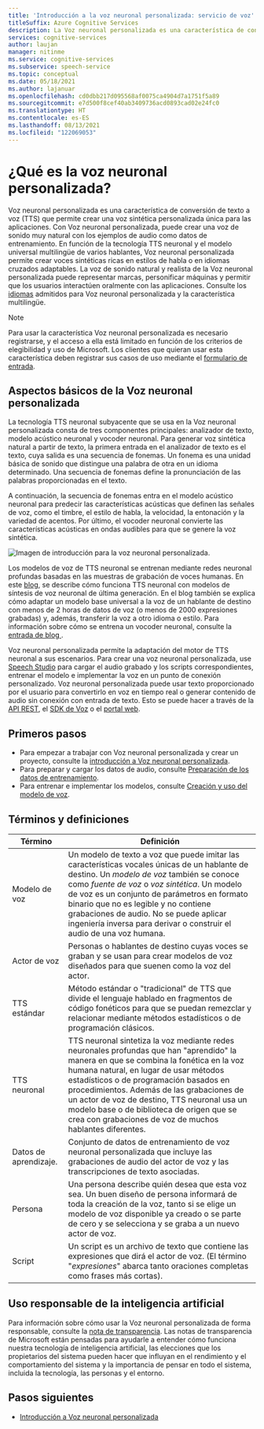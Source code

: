 ```yaml
---
title: 'Introducción a la voz neuronal personalizada: servicio de voz'
titleSuffix: Azure Cognitive Services
description: La Voz neuronal personalizada es una característica de conversión de texto a voz que permite crear una voz sintética personalizada única para las aplicaciones mediante los propios datos de audio del usuario que se proporcionan como ejemplo.
services: cognitive-services
author: laujan
manager: nitinme
ms.service: cognitive-services
ms.subservice: speech-service
ms.topic: conceptual
ms.date: 05/18/2021
ms.author: lajanuar
ms.openlocfilehash: cd0dbb217d095568af0075ca4904d7a1751f5a89
ms.sourcegitcommit: e7d500f8cef40ab3409736acd0893cad02e24fc0
ms.translationtype: HT
ms.contentlocale: es-ES
ms.lasthandoff: 08/13/2021
ms.locfileid: "122069053"
---
```

# <a name="what-is-custom-neural-voice"></a>¿Qué es la voz neuronal personalizada?

Voz neuronal personalizada es una característica de conversión de texto a voz (TTS) que permite crear una voz sintética personalizada única para las aplicaciones. Con Voz neuronal personalizada, puede crear una voz de sonido muy natural con los ejemplos de audio como datos de entrenamiento. En función de la tecnología TTS neuronal y el modelo universal multilingüe de varios hablantes, Voz neuronal personalizada permite crear voces sintéticas ricas en estilos de habla o en idiomas cruzados adaptables. La voz de sonido natural y realista de la Voz neuronal personalizada puede representar marcas, personificar máquinas y permitir que los usuarios interactúen oralmente con las aplicaciones. Consulte los [idiomas](language-support.md#customization) admitidos para Voz neuronal personalizada y la característica multilingüe.

> [!NOTE]
> Para usar la característica Voz neuronal personalizada es necesario registrarse, y el acceso a ella está limitado en función de los criterios de elegibilidad y uso de Microsoft. Los clientes que quieran usar esta característica deben registrar sus casos de uso mediante el [formulario de entrada](https://aka.ms/customneural).

## <a name="the-basics-of-custom-neural-voice"></a>Aspectos básicos de la Voz neuronal personalizada

La tecnología TTS neuronal subyacente que se usa en la Voz neuronal personalizada consta de tres componentes principales: analizador de texto, modelo acústico neuronal y vocoder neuronal. Para generar voz sintética natural a partir de texto, la primera entrada en el analizador de texto es el texto, cuya salida es una secuencia de fonemas. Un fonema es una unidad básica de sonido que distingue una palabra de otra en un idioma determinado. Una secuencia de fonemas define la pronunciación de las palabras proporcionadas en el texto. 

A continuación, la secuencia de fonemas entra en el modelo acústico neuronal para predecir las características acústicas que definen las señales de voz, como el timbre, el estilo de habla, la velocidad, la entonación y la variedad de acentos. Por último, el vocoder neuronal convierte las características acústicas en ondas audibles para que se genere la voz sintética.

![Imagen de introducción para la voz neuronal personalizada.](./media/custom-voice/cnv-intro.png)

Los modelos de voz de TTS neuronal se entrenan mediante redes neuronal profundas basadas en las muestras de grabación de voces humanas. En este [blog](https://techcommunity.microsoft.com/t5/azure-ai/neural-text-to-speech-extends-support-to-15-more-languages-with/ba-p/1505911), se describe cómo funciona TTS neuronal con modelos de síntesis de voz neuronal de última generación. En el blog también se explica cómo adaptar un modelo base universal a la voz de un hablante de destino con menos de 2 horas de datos de voz (o menos de 2000 expresiones grabadas) y, además, transferir la voz a otro idioma o estilo. Para información sobre cómo se entrena un vocoder neuronal, consulte la [entrada de blog ](https://techcommunity.microsoft.com/t5/azure-ai/azure-neural-tts-upgraded-with-hifinet-achieving-higher-audio/ba-p/1847860).

Voz neuronal personalizada permite la adaptación del motor de TTS neuronal a sus escenarios. Para crear una voz neuronal personalizada, use [Speech Studio](https://speech.microsoft.com/customvoice) para cargar el audio grabado y los scripts correspondientes, entrenar el modelo e implementar la voz en un punto de conexión personalizado. Voz neuronal personalizada puede usar texto proporcionado por el usuario para convertirlo en voz en tiempo real o generar contenido de audio sin conexión con entrada de texto. Esto se puede hacer a través de la [API REST](./rest-text-to-speech.md), el [SDK de Voz](./get-started-text-to-speech.md) o el [portal web](https://speech.microsoft.com/audiocontentcreation).

## <a name="get-started"></a>Primeros pasos

* Para empezar a trabajar con Voz neuronal personalizada y crear un proyecto, consulte la [introducción a Voz neuronal personalizada](how-to-custom-voice.md).
* Para preparar y cargar los datos de audio, consulte [Preparación de los datos de entrenamiento](how-to-custom-voice-prepare-data.md).
* Para entrenar e implementar los modelos, consulte [Creación y uso del modelo de voz](how-to-custom-voice-create-voice.md).

## <a name="terms-and-definitions"></a>Términos y definiciones

| **Término**      | **Definición**                                                                                                                                                                                                                                                                                                                                                                                       |
|---------------|------------------------------------------------------------------------------------------------------------------------------------------------------------------------------------------------------------------------------------------------------------------------------------------------------------------------------------------------------------------------------------------------------|
| Modelo de voz   | Un modelo de texto a voz que puede imitar las características vocales únicas de un hablante de destino. Un *modelo de voz* también se conoce como *fuente de voz* o *voz sintética*. Un modelo de voz es un conjunto de parámetros en formato binario que no es legible y no contiene grabaciones de audio. No se puede aplicar ingeniería inversa para derivar o construir el audio de una voz humana. |
| Actor de voz  | Personas o hablantes de destino cuyas voces se graban y se usan para crear modelos de voz diseñados para que suenen como la voz del actor.                                                                                                                                                                                                                                                   |
| TTS estándar  | Método estándar o "tradicional" de TTS que divide el lenguaje hablado en fragmentos de código fonéticos para que se puedan remezclar y relacionar mediante métodos estadísticos o de programación clásicos.                                                                                                                                                                                                    |
| TTS neuronal    | TTS neuronal sintetiza la voz mediante redes neuronales profundas que han "aprendido" la manera en que se combina la fonética en la voz humana natural, en lugar de usar métodos estadísticos o de programación basados en procedimientos. Además de las grabaciones de un actor de voz de destino, TTS neuronal usa un modelo base o de biblioteca de origen que se crea con grabaciones de voz de muchos hablantes diferentes.          |
| Datos de aprendizaje. | Conjunto de datos de entrenamiento de voz neuronal personalizada que incluye las grabaciones de audio del actor de voz y las transcripciones de texto asociadas.                                                                                                                                                                                                                                                               |
| Persona       | Una persona describe quién desea que esta voz sea. Un buen diseño de persona informará de toda la creación de la voz, tanto si se elige un modelo de voz disponible ya creado o se parte de cero y se selecciona y se graba a un nuevo actor de voz.                                                                                                |
| Script        | Un script es un archivo de texto que contiene las expresiones que dirá el actor de voz. (El término "*expresiones*" abarca tanto oraciones completas como frases más cortas).                                                                                                                                                                                                                               |

## <a name="responsible-use-of-ai"></a>Uso responsable de la inteligencia artificial

Para información sobre cómo usar la Voz neuronal personalizada de forma responsable, consulte la [nota de transparencia](/legal/cognitive-services/speech-service/custom-neural-voice/transparency-note-custom-neural-voice?context=/azure/cognitive-services/speech-service/context/context). Las notas de transparencia de Microsoft están pensadas para ayudarle a entender cómo funciona nuestra tecnología de inteligencia artificial, las elecciones que los propietarios del sistema pueden hacer que influyan en el rendimiento y el comportamiento del sistema y la importancia de pensar en todo el sistema, incluida la tecnología, las personas y el entorno.

## <a name="next-steps"></a>Pasos siguientes

* [Introducción a Voz neuronal personalizada](how-to-custom-voice.md)
